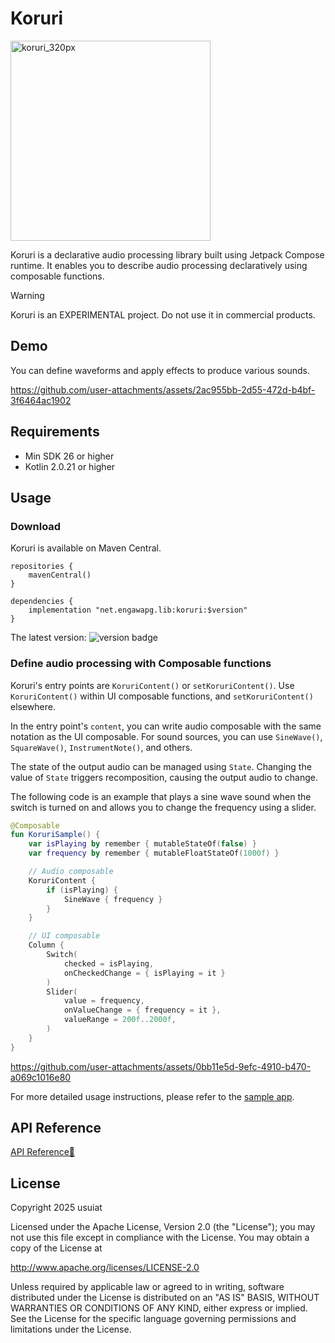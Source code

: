 # Koruri

<img width="320" height="320" alt="koruri_320px" src="https://github.com/user-attachments/assets/ce849baf-ba91-454d-a2fe-be81379d221f" />

Koruri is a declarative audio processing library built using Jetpack Compose runtime.
It enables you to describe audio processing declaratively using composable functions.

> [!WARNING]
> Koruri is an EXPERIMENTAL project.
> Do not use it in commercial products.

## Demo

You can define waveforms and apply effects to produce various sounds.

https://github.com/user-attachments/assets/2ac955bb-2d55-472d-b4bf-3f6464ac1902

## Requirements

- Min SDK 26 or higher
- Kotlin 2.0.21 or higher

## Usage

### Download

Koruri is available on Maven Central.

```
repositories {
    mavenCentral()
}

dependencies {
    implementation "net.engawapg.lib:koruri:$version"
}
```

The latest version: <img alt="version badge" src="https://img.shields.io/github/v/release/usuiat/Koruri?filter=*.*.*">

### Define audio processing with Composable functions

Koruri's entry points are `KoruriContent()` or `setKoruriContent()`.
Use `KoruriContent()` within UI composable functions, and `setKoruriContent()` elsewhere.

In the entry point's `content`, you can write audio composable with the same notation as the UI composable.
For sound sources, you can use `SineWave()`, `SquareWave()`, `InstrumentNote()`, and others.

The state of the output audio can be managed using `State`.
Changing the value of `State` triggers recomposition, causing the output audio to change.

The following code is an example that plays a sine wave sound when the switch is turned on and allows you to change the frequency using a slider.

```Kotlin
@Composable
fun KoruriSample() {
    var isPlaying by remember { mutableStateOf(false) }
    var frequency by remember { mutableFloatStateOf(1000f) }

    // Audio composable
    KoruriContent {
        if (isPlaying) {
            SineWave { frequency }
        }
    }

    // UI composable
    Column {
        Switch(
            checked = isPlaying,
            onCheckedChange = { isPlaying = it }
        )
        Slider(
            value = frequency,
            onValueChange = { frequency = it },
            valueRange = 200f..2000f,
        )
    }
}
```

https://github.com/user-attachments/assets/0bb11e5d-9efc-4910-b470-a069c1016e80

For more detailed usage instructions, please refer to the [sample app](app/src/main/java/net/engawapg/app/koruri/).

## API Reference

[API Reference🔎](https://usuiat.github.io/Koruri/)

## License

Copyright 2025 usuiat

Licensed under the Apache License, Version 2.0 (the "License");
you may not use this file except in compliance with the License.
You may obtain a copy of the License at

http://www.apache.org/licenses/LICENSE-2.0

Unless required by applicable law or agreed to in writing, software
distributed under the License is distributed on an "AS IS" BASIS,
WITHOUT WARRANTIES OR CONDITIONS OF ANY KIND, either express or implied.
See the License for the specific language governing permissions and
limitations under the License.
